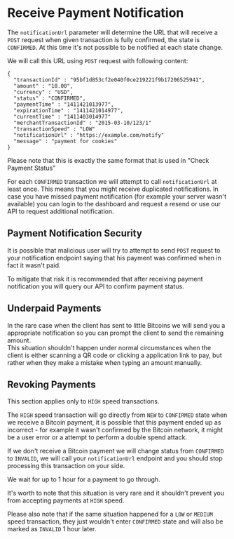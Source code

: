 # Receive Payment Notification

The `notificationUrl` parameter will determine the URL that will receive a `POST` request when given transaction is fully confirmed, the state is `CONFIRMED`. At this time it's not possible to be notified at each state change.

We will call this URL using `POST` request with following content:
```
{
  "transactionId" : "95bf1d853cf2e040f0ce219221f9b17206525941",
  "amount" : "10.00",
  "currency" : "USD",
  "status" : "CONFIRMED",
  "paymentTime" : "1411421013977",
  "expirationTime" : "1411421014977",
  "currentTime" : "1411403014977"
  "merchantTransactionId" : "2015-03-10/123/1"
  "transactionSpeed" : "LOW"
  "notificationUrl" : "https://example.com/notify"
  "message" : "payment for cookies"
}
```

Please note that this is exactly the same format that is used in "Check Payment Status"

For each `CONFIRMED` transaction we will attempt to call `notificationUrl` at least once. This means that you might receive duplicated notifications. In case you have missed payment notification (for example your server wasn't available) you can login to the dashboard and request a resend or use our API to request additional notification.

## Payment Notification Security

It is possible that malicious user will try to attempt to send `POST` request to your notification endpoint saying that his payment was confirmed when in fact it wasn't paid.

To mitigate that risk it is recommended that after receiving payment notification you will query our API to confirm payment status.

## Underpaid Payments

In the rare case when the client has sent to little Bitcoins we will send you a appropriate notification so you can prompt the client to send the remaining amount.  
This situation shouldn't happen under normal circumstances when the client is either scanning a QR code or clicking a application link to pay, but rather when they make a mistake when typing an amount manually.

## Revoking Payments

This section applies only to `HIGH` speed transactions.  

The `HIGH` speed transaction will go directly from `NEW` to `CONFIRMED` state when we receive a Bitcoin payment, it is possible that this payment ended up as incorrect - for example it wasn't confirmed by the Bitcoin network, it might be a user error or a attempt to perform a double spend attack.  

If we don't receive a Bitcoin payment we will change status from `CONFIRMED` to `INVALID`, we will call your `notificationUrl` endpoint and you should stop processing this transaction on your side.  

We wait for up to 1 hour for a payment to go through.  

It's worth to note that this situation is very rare and it shouldn't prevent you from accepting payments at `HIGH` speed.

Please also note that if the same situation happened for a `LOW` or `MEDIUM` speed transaction, they just wouldn't enter `CONFIRMED` state and will also be marked as `INVALID` 1 hour later.
